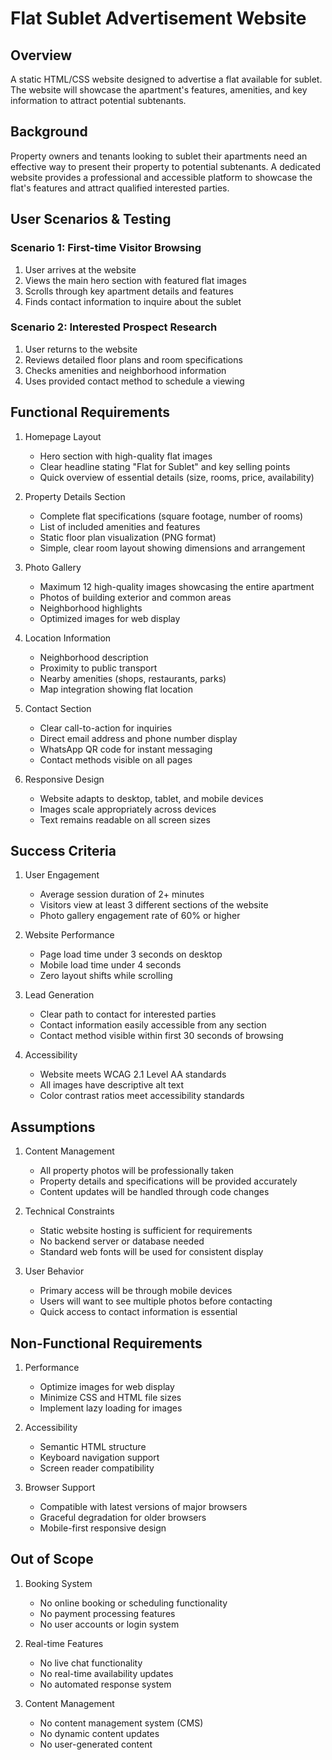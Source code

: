 # Flat Sublet Advertisement Website

## Overview
A static HTML/CSS website designed to advertise a flat available for sublet. The website will showcase the apartment's features, amenities, and key information to attract potential subtenants.

## Background
Property owners and tenants looking to sublet their apartments need an effective way to present their property to potential subtenants. A dedicated website provides a professional and accessible platform to showcase the flat's features and attract qualified interested parties.

## User Scenarios & Testing

### Scenario 1: First-time Visitor Browsing
1. User arrives at the website
2. Views the main hero section with featured flat images
3. Scrolls through key apartment details and features
4. Finds contact information to inquire about the sublet

### Scenario 2: Interested Prospect Research
1. User returns to the website
2. Reviews detailed floor plans and room specifications
3. Checks amenities and neighborhood information
4. Uses provided contact method to schedule a viewing

## Functional Requirements

1. Homepage Layout
   - Hero section with high-quality flat images
   - Clear headline stating "Flat for Sublet" and key selling points
   - Quick overview of essential details (size, rooms, price, availability)

2. Property Details Section
   - Complete flat specifications (square footage, number of rooms)
   - List of included amenities and features
   - Static floor plan visualization (PNG format)
   - Simple, clear room layout showing dimensions and arrangement

3. Photo Gallery
   - Maximum 12 high-quality images showcasing the entire apartment
   - Photos of building exterior and common areas
   - Neighborhood highlights
   - Optimized images for web display

4. Location Information
   - Neighborhood description
   - Proximity to public transport
   - Nearby amenities (shops, restaurants, parks)
   - Map integration showing flat location

5. Contact Section
   - Clear call-to-action for inquiries
   - Direct email address and phone number display
   - WhatsApp QR code for instant messaging
   - Contact methods visible on all pages

6. Responsive Design
   - Website adapts to desktop, tablet, and mobile devices
   - Images scale appropriately across devices
   - Text remains readable on all screen sizes

## Success Criteria

1. User Engagement
   - Average session duration of 2+ minutes
   - Visitors view at least 3 different sections of the website
   - Photo gallery engagement rate of 60% or higher

2. Website Performance
   - Page load time under 3 seconds on desktop
   - Mobile load time under 4 seconds
   - Zero layout shifts while scrolling

3. Lead Generation
   - Clear path to contact for interested parties
   - Contact information easily accessible from any section
   - Contact method visible within first 30 seconds of browsing

4. Accessibility
   - Website meets WCAG 2.1 Level AA standards
   - All images have descriptive alt text
   - Color contrast ratios meet accessibility standards

## Assumptions

1. Content Management
   - All property photos will be professionally taken
   - Property details and specifications will be provided accurately
   - Content updates will be handled through code changes

2. Technical Constraints
   - Static website hosting is sufficient for requirements
   - No backend server or database needed
   - Standard web fonts will be used for consistent display

3. User Behavior
   - Primary access will be through mobile devices
   - Users will want to see multiple photos before contacting
   - Quick access to contact information is essential

## Non-Functional Requirements

1. Performance
   - Optimize images for web display
   - Minimize CSS and HTML file sizes
   - Implement lazy loading for images

2. Accessibility
   - Semantic HTML structure
   - Keyboard navigation support
   - Screen reader compatibility

3. Browser Support
   - Compatible with latest versions of major browsers
   - Graceful degradation for older browsers
   - Mobile-first responsive design

## Out of Scope

1. Booking System
   - No online booking or scheduling functionality
   - No payment processing features
   - No user accounts or login system

2. Real-time Features
   - No live chat functionality
   - No real-time availability updates
   - No automated response system

3. Content Management
   - No content management system (CMS)
   - No dynamic content updates
   - No user-generated content